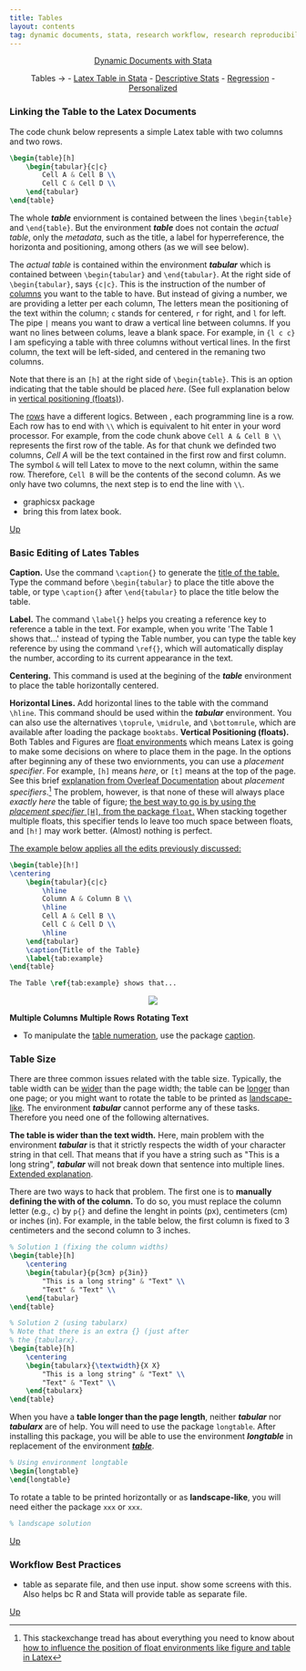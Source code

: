 ```yaml
---
title: Tables
layout: contents
tag: dynamic documents, stata, research workflow, research reproducibility, reproducible research, social sciences
---
```


<a name="Contents"></a>
<p style="text-align: center;">
<a href="https://crenteriam.github.io/training/dynamic-documents/dynamicdocs-stata/">Dynamic Documents with Stata</a>
</p>
<p style="text-align: center;">
Tables &rarr; - <a href="https://crenteriam.github.io/training/dynamic-documents/tables-stata/">Latex Table in Stata</a> - <a href="https://crenteriam.github.io/training/dynamic-documents/tables-descriptives/">Descriptive Stats</a> - <a href="https://crenteriam.github.io/training/dynamic-documents/tables-ols/">Regression</a> - <a href="https://crenteriam.github.io/training/dynamic-documents/tables-personalized/">Personalized</a>
</p>

### Linking the Table to the Latex Documents

The code chunk below represents a simple Latex table with two columns and two rows.

```latex
\begin{table}[h]
    \begin{tabular}{c|c}
        Cell A & Cell B \\
        Cell C & Cell D \\
    \end{tabular}
\end{table}
```

The whole ***table*** enviornment is contained between the lines `\begin{table}` and `\end{table}`. But the environment ***table*** does not contain the *actual table*, only the *metadata*, such as the title, a label for hyperreference, the horizonta and positioning, among others (as we will see below).

The *actual table* is contained within the environment ***tabular*** which is contained between `\begin{tabular}` and `\end{tabular}`. At the right side of `\begin{tabular}`, says `{c|c}`. This is the instruction of the number of <u>columns</u> you want to the table to have. But instead of giving a number, we are providing a letter per each column, The letters mean the positioning of the text within the column; `c` stands for centered, `r` for right, and `l` for left. The pipe `|` means you want to draw a vertical line between columns. If you want no lines between colums, leave a blank space. For example, in `{l c c}` I am speficying a table with three columns without vertical lines. In the first column, the text will be left-sided, and centered in the remaning two columns.

Note that there is an `[h]` at the right side of `\begin{table}`. This is an option indicating that the table should be placed *here*. (See full explanation below in [vertical positioning (floats)](#floats)).

The <u>rows</u> have a different logics. Between , each programming line is a row. Each row has to end with `\\` which is equivalent to hit enter in your word processor. For example, from the code chunk above `Cell A & Cell B \\` represents the first row of the table. As for that chunk we definded two columns, *Cell A* will be the text contained in the first row and first column. The symbol `&` will tell Latex to move to the next column, within the same row. Therefore, `Cell B` will be the contents of the second column. As we only have two columns, the next step is to end the line with `\\`.

- graphicsx package
- bring this from latex book.


[Up](#Contents)

### Basic Editing of Lates Tables

**Caption.** Use the command `\caption{}` to generate the <u>title of the table.</u> Type the command before `\begin{tabular}` to place the title above the table, or type `\caption{}` after `\end{tabular}` to place the title below the table.

**Label.** The command `\label{}` helps you creating a reference key to reference a table in the text. For example, when you write 'The Table 1 shows that...' instead of typing the Table number, you can type the table key reference by using the command `\ref{}`, which will automatically display the number, according to its current appearance in the text.

**Centering.** This command is used at the begining of the ***table*** environment to place the table horizontally centered.

**Horizontal Lines.** Add horizontal lines to the table with the command `\hline`. This command should be used within the ***tabular*** environment. You can also use the alternatives `\toprule`, `\midrule`, and `\bottomrule`, which are available after loading the package `booktabs`.
<a name="floats"></a>
**Vertical Positioning (floats).** Both Tables and Figures are [float environments](https://en.wikibooks.org/wiki/LaTeX/Floats,_Figures_and_Captions) which means Latex is going to make some decisions on where to place them in the page. In the options after beginning any of these two enviornments, you can use a *placement specifier*. For example, `[h]` means *here*, or `[t]` means at the top of the page. See this brief [explanation from Overleaf Documentation]() about *placement specifiers*.[^1] The problem, however, is that none of these will always place *exactly here* the table of figure; <u>the best way to go is by using the *placement specifier* `[H]`, from the package `float`.</u> When stacking together multiple floats, this specifier tends lo leave too much space between floats, and `[h!]` may work better. (Almost) nothing is perfect.

<u>The example below applies all the edits previously discussed:</u>

```latex
\begin{table}[h!]
\centering
    \begin{tabular}{c|c}
        \hline
        Column A & Column B \\
        \hline
        Cell A & Cell B \\
        Cell C & Cell D \\
        \hline
    \end{tabular}
    \caption{Title of the Table}
    \label{tab:example}
\end{table}

The Table \ref{tab:example} shows that...
```

<div style="text-align:center"><img src ="..." /></div>

**Multiple Columns**
**Multiple Rows**
**Rotating Text**

- To manipulate the <u>table numeration</u>, use the package [caption](https://tex.stackexchange.com/questions/28392/how-to-suppress-caption-numbering-in-a-table).

### Table Size

There are three common issues related with the table size. Typically, the table width can be <u>wider</u> than the page width; the table can be <u>longer</u> than one page; or you might want to rotate the table to be printed as <u>landscape-like</u>. The environment ***tabular*** cannot performe any of these tasks. Therefore you need one of the following alternatives.

**The table is wider than the text width.** Here, main problem with the environment ***tabular*** is that it strictly respects the width of your character string in that cell. That means that if you have a string such as "This is a long string", ***tabular*** will not break down that sentence into multiple lines. [Extended explanation](https://tex.stackexchange.com/questions/10535/how-to-force-a-table-into-page-width).

There are two ways to hack that problem. The first one is to **manually defining the with of the column.** To do so, you must replace the column letter (e.g., `c`) by `p{}` and define the lenght in points (px), centimeters (cm) or inches (in). For example, in the table below, the first column is fixed to 3 centimeters and the second column to 3 inches.

```latex
% Solution 1 (fixing the column widths)
\begin{table}[h]
    \centering
    \begin{tabular}{p{3cm} p{3in}}
        "This is a long string" & "Text" \\
        "Text" & "Text" \\
    \end{tabular}
\end{table}
```

```latex
% Solution 2 (using tabularx)
% Note that there is an extra {} (just after
% the {tabularx}.
\begin{table}[h]
    \centering
    \begin{tabularx}{\textwidth}{X X}
        "This is a long string" & "Text" \\
        "Text" & "Text" \\
    \end{tabularx}
\end{table}
```

When you have a **table longer than the page length**, neither ***tabular*** nor ***tabularx*** are of help. You will need to use the package `longtable`. After installing this package, you will be able to use the environment ***longtable*** in replacement of the environment <u>***table***</u>.

```latex
% Using environment longtable
\begin{longtable}
\end{longtable}
```

To rotate a table to be printed horizontally or as **landscape-like**, you will need either the package `xxx` or `xxx`.

```latex
% landscape solution
```

[Up](#Contents)

### Workflow Best Practices

- table as separate file, and then use input. show some screens with this. Also helps bc R and Stata will provide table as separate file.

[Up](#Contents)

[^1]: This stackexchange tread has about everything you need to know about [how to influence the position of float environments like figure and table in Latex](https://tex.stackexchange.com/questions/39017/how-to-influence-the-position-of-float-environments-like-figure-and-table-in-lat)

